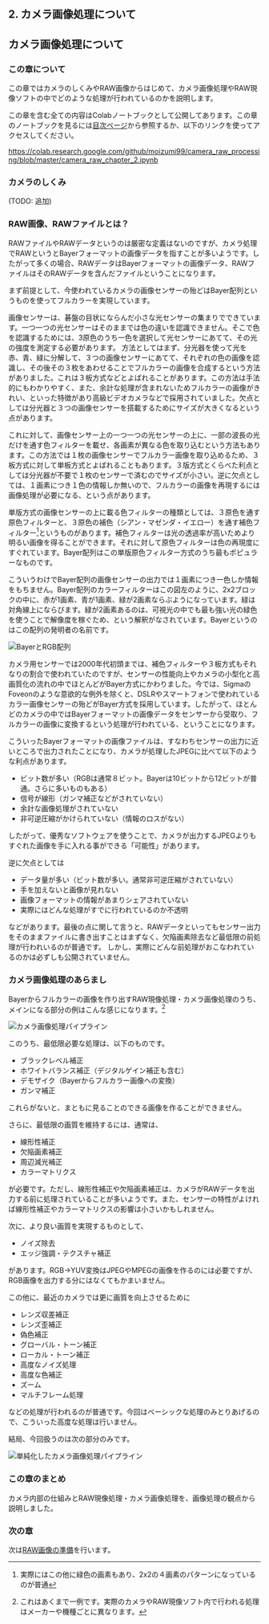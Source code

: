 
## 2. カメラ画像処理について

## カメラ画像処理について
### この章について

この章ではカメラのしくみやRAW画像からはじめて、カメラ画像処理やRAW現像ソフトの中でどのような処理が行われているのかを説明します。

この章を含む全ての内容はColabノートブックとして公開してあります。この章のノートブックを見るには[目次ページ](https://colab.research.google.com/github/moizumi99/camera_raw_processing/blob/master/camera_raw_toc.ipynb)から参照するか、以下のリンクを使ってアクセスしてください。

https://colab.research.google.com/github/moizumi99/camera_raw_processing/blob/master/camera_raw_chapter_2.ipynb

### カメラのしくみ

(TODO: 追加)

### RAW画像、RAWファイルとは？

RAWファイルやRAWデータというのは厳密な定義はないのですが、カメラ処理でRAWというとBayerフォーマットの画像データを指すことが多いようです。したがって多くの場合、RAWデータはBayerフォーマットの画像データ、RAWファイルはそのRAWデータを含んだファイルということになります。

まず前提として、今使われているカメラの画像センサーの殆どはBayer配列というものを使ってフルカラーを実現しています。

画像センサーは、碁盤の目状にならんだ小さな光センサーの集まりでできています。一つ一つの光センサーはそのままでは色の違いを認識できません。そこで色を認識するためには、3原色のうち一色を選択して光センサーにあてて、その光の強度を測定する必要があります。 方法としてはまず、分光器を使って光を赤、青、緑に分解して、３つの画像センサーにあてて、それぞれの色の画像を認識し、その後その３枚をあわせることでフルカラーの画像を合成するという方法がありました。これは３板方式などとよばれることがあります。この方法は手法的にもわかりやすく、また、余計な処理が含まれないためフルカラーの画像がきれい、といった特徴があり高級ビデオカメラなどで採用されていました。欠点としては分光器と３つの画像センサーを搭載するためにサイズが大きくなるという点があります。

これに対して、画像センサー上の一つ一つの光センサーの上に、一部の波長の光だけを通す色フィルターを載せ、各画素が異なる色を取り込むという方法もあります。この方法では１枚の画像センサーでフルカラー画像を取り込めるため、３板方式に対して単板方式とよばれることもあります。３版方式とくらべた利点としては分光器が不要で１枚のセンサーで済むのでサイズが小さい。逆に欠点としては、１画素につき１色の情報しか無いので、フルカラーの画像を再現するには画像処理が必要になる、という点があります。

単版方式の画像センサーの上に載る色フィルターの種類としては、３原色を通す原色フィルターと、３原色の補色（シアン・マゼンダ・イエロー）を通す補色フィルター[^1]というものがあります。補色フィルターは光の透過率が高いためより明るい画像を得ることができます。それに対して原色フィルターは色の再現度にすぐれています。Bayer配列はこの単版原色フィルター方式のうち最もポピュラーなものです。

[^1]: 実際にはこの他に緑色の画素もあり、2x2の４画素のパターンになっているのが普通

こういうわけでBayer配列の画像センサーの出力では１画素につき一色しか情報をもちません。Bayer配列のカラーフィルターはこの図左のように、2x2ブロックの中に、赤が1画素、青が1画素、緑が2画素ならぶようになっています。緑は対角線上にならびます。緑が2画素あるのは、可視光の中でも最も強い光の緑色を使うことで解像度を稼ぐため、という解釈がなされています。Bayerというのはこの配列の発明者の名前です。



![BayerとRGB配列](https://github.com/moizumi99/camera_raw_processing/raw/master/fig1.png "BayerとRGB配列")

カメラ用センサーでは2000年代初頭までは、補色フィルターや３板方式もそれなりの割合で使われていたのですが、センサーの性能向上やカメラの小型化と高画質化の流れの中でほとんどがBayer方式にかわりました。今では、SigmaのFoveonのような意欲的な例外を除くと、DSLRやスマートフォンで使われているカラー画像センサーの殆どがBayer方式を採用しています。したがって、ほとんどのカメラの中ではBayerフォーマットの画像データをセンサーから受取り、フルカラーの画像に変換するという処理が行われている、ということになります。

こういったBayerフォーマットの画像ファイルは、すなわちセンサーの出力に近いところで出力されたことになり、カメラが処理したJPEGに比べて以下のような利点があります。

* ビット数が多い（RGBは通常８ビット。Bayerは10ビットから12ビットが普通。さらに多いものもある）
* 信号が線形（ガンマ補正などがされていない）
* 余計な画像処理がされていない
* 非可逆圧縮がかけられていない（情報のロスがない）

したがって、優秀なソフトウェアを使うことで、カメラが出力するJPEGよりもすぐれた画像を手に入れる事ができる「可能性」があります。

逆に欠点としては

* データ量が多い（ビット数が多い。通常非可逆圧縮がされていない）
* 手を加えないと画像が見れない
* 画像フォーマットの情報があまりシェアされていない
* 実際にはどんな処理がすでに行われているのか不透明

などがあります。最後の点に関して言うと、RAWデータといってもセンサー出力をそのままファイルに書き出すことはまずなく、欠陥画素除去など最低限の前処理が行われいるのが普通です。
しかし、実際にどんな前処理がおこなわれているのかは必ずしも公開されていません。

### カメラ画像処理のあらまし

Bayerからフルカラーの画像を作り出すRAW現像処理・カメラ画像処理のうち、メインになる部分の例はこんな感じになります。[^2]

[^2]: これはあくまで一例です。実際のカメラやRAW現像ソフト内で行われる処理はメーカーや機種ごとに異なります。

![カメラ画像処理パイプライン](https://github.com/moizumi99/camera_raw_processing/raw/master/fig2.png "カメラ画像処理パイプライン")

このうち、最低限必要な処理は、以下のものです。

* ブラックレベル補正
* ホワイトバランス補正（デジタルゲイン補正も含む）
* デモザイク（Bayerからフルカラー画像への変換）
* ガンマ補正

これらがないと、まともに見ることのできる画像を作ることができません。

さらに、最低限の画質を維持するには、通常は、

* 線形性補正
* 欠陥画素補正
* 周辺減光補正
* カラーマトリクス

が必要です。ただし、線形性補正や欠陥画素補正は、カメラがRAWデータを出力する前に処理されていることが多いようです。また、センサーの特性がよければ線形性補正やカラーマトリクスの影響は小さいかもしれません。

次に、より良い画質を実現するものとして、

* ノイズ除去
* エッジ強調・テクスチャ補正

があります。RGB->YUV変換はJPEGやMPEGの画像を作るのには必要ですが、RGB画像を出力する分にはなくてもかまいません。

この他に、最近のカメラでは更に画質を向上させるために

* レンズ収差補正
* レンズ歪補正
* 偽色補正
* グローバル・トーン補正
* ローカル・トーン補正
* 高度なノイズ処理
* 高度な色補正
* ズーム
* マルチフレーム処理

などの処理が行われるのが普通です。今回はベーシックな処理のみとりあげるので、こういった高度な処理は行いません。

結局、今回扱うのは次の部分のみです。

![単純化したカメラ画像処理パイプライン](https://github.com/moizumi99/camera_raw_processing/raw/master/fig3.png "単純化したカメラ画像処理パイプライン")


### この章のまとめ

カメラ内部の仕組みとRAW現像処理・カメラ画像処理を、画像処理の観点から説明しました。

### 次の章

次は[RAW画像の準備](https://colab.research.google.com/github/moizumi99/camera_raw_processing/blob/master/camera_raw_chapter_3_1pynb)を行います。
